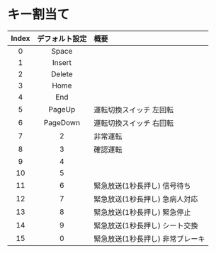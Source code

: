# キー割当て

|Index|デフォルト設定|概要|
|:--:|:--:|:--|
|0|Space||
|1|Insert||
|2|Delete||
|3|Home||
|4|End||
|5|PageUp|運転切換スイッチ 左回転|
|6|PageDown|運転切換スイッチ 右回転|
|7|2|非常運転|
|8|3|確認運転|
|9|4||
|10|5||
|11|6|緊急放送(1秒長押し) 信号待ち|
|12|7|緊急放送(1秒長押し) 急病人対応|
|13|8|緊急放送(1秒長押し) 緊急停止|
|14|9|緊急放送(1秒長押し) シート交換|
|15|0|緊急放送(1秒長押し) 非常ブレーキ|